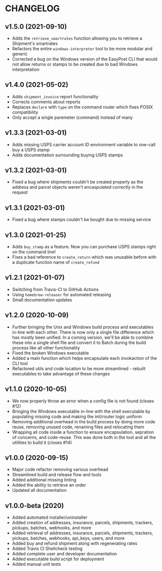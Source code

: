 # CHANGELOG

## v1.5.0 (2021-09-10)

* Adds the `retrieve_smartrates` function allowing you to retrieve a Shipment's smartrates
* Refactors the entire `windows-interpreter` tool to be more modular and generic
* Corrected a bug on the Windows version of the EasyPost CLI that would not allow returns or stamps to be created due to bad Windows interpretation

## v1.4.0 (2021-05-02)

* Adds `shipment_invoice` report functionality
* Corrects comments about reports
* Replaces `declare` with `type` on the command router which fixes POSIX compatibility
* Only accept a single paremeter (command) instead of many

## v1.3.3 (2021-03-01)

* Adds missing USPS carrier account ID environment variable to one-call buy a USPS stamp
* Adds documentation surrounding buying USPS stamps

## v1.3.2 (2021-03-01)

* Fixed a bug where shipments couldn't be created properly as the address and parcel objects weren't encaspulated correctly in the request

## v1.3.1 (2021-03-01)

* Fixed a bug where stamps couldn't be bought due to missing service

## v1.3.0 (2021-01-25)

* Adds `buy_stamp` as a feature. Now you can purchase USPS stamps right on the command line!
* Fixes a bad reference to `create_return` which was unusable before with a duplicate function name of `create_refund`

## v1.2.1 (2021-01-07)

* Switching from Travis-CI to GitHub Actions
* Using `homebrew-releaser` for automated releasing
* Small documentation updates

## v1.2.0 (2020-10-09)

* Further bringing the Unix and Windows build process and executables in-line with each other. There is now only a single file difference which has mostly been unified. In a coming version, we'll be able to combine these into a single shell file and convert it to Batch during the build process like all other functionality
* Fixed the broken Windows executable
* Added a main function which helps encapsulate each invokaction of the CLI tool
* Refactored utils and code location to be more streamlined - rebuilt executables to take advantage of these changes

## v1.1.0 (2020-10-05)

* We now properly throw an error when a config file is not found (closes #12)
* Bringing the Windows executable in-line with the shell executable by populating missing code and making the init/router logic uniform
* Removing additional overhead in the build process by doing more code reuse, removing unused code, renaming files and relocating them
* Wrapping all code inside a function to ensure encapsulation, sepration of concerns, and code-reuse. This was done both in the tool and all the utilities to build it (closes #14)

## v1.0.0 (2020-09-15)

* Major code refactor removing various overhead
* Streamlined build and release flow and tools
* Added additional missing linting
* Added the ability to retrieve an order
* Updated all documentation

## v1.0.0-beta (2020)
- Added automated installer/uninstaller
- Added creation of addresses, insurance, parcels, shipments, trackers, pickups, batches, webhooks, and more
- Added retrieval of addresses, insurance, parcels, shipments, trackers, pickups, batches, webhooks, api_keys, users, and more
- Added buy and refund shipment along with regenerating rates
- Added Travis CI Shellcheck testing
- Added complete user and developer documentation
- Added executable build script for deployment
- Added manual unit tests
